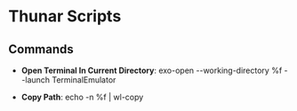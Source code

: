 # Thunar Scripts

## Commands

- **Open Terminal In Current Directory**: <command>exo-open --working-directory %f --launch TerminalEmulator</command>

- **Copy Path**: <command>echo -n %f | wl-copy</command>
